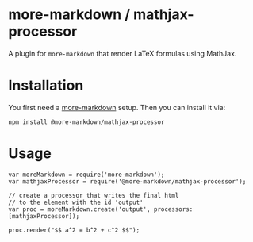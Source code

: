 # more-markdown / mathjax-processor

A plugin for `more-markdown` that render LaTeX formulas using MathJax.

# Installation

You first need a [more-markdown](https://github.com/Welfenlab/more-markdown) setup. Then you can install it via:

```
npm install @more-markdown/mathjax-processor
```

# Usage

```
var moreMarkdown = require('more-markdown');
var mathjaxProcessor = require('@more-markdown/mathjax-processor');

// create a processor that writes the final html
// to the element with the id 'output'
var proc = moreMarkdown.create('output', processors: [mathjaxProcessor]);

proc.render("$$ a^2 = b^2 + c^2 $$");
```

